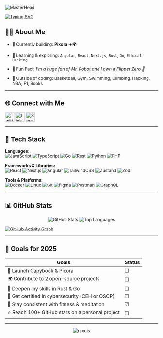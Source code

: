 <!-- Banner -->
![MasterHead](/VERT_Raphaël-Raxuis-min.webp)

<!-- Typing intro -->
[![Typing SVG](https://readme-typing-svg.demolab.com?font=Fira+Code&duration=3000&pause=250&center=true&vCenter=true&random=false&width=1000&lines=Hi+%F0%9F%91%8B%2C+I'm+Rapha%C3%ABl+🇫🇷;A+passionate+full-stack+developer;A+green+hat+hacker+🎓)](https://git.io/typing-svg)

## 👨‍💻 About Me

- 🚀 Currently building: **[Pixora](https://github.com/Raxuis/Pixora)** ✈️🌍
    
- 🌱 Learning & exploring: `Angular`, `React`, `Next.js`, `Rust`, `Go`, `Ethical Hacking`

- 🧠 Fun Fact: *I’m a huge fan of Mr. Robot and I own a Flipper Zero 🐬*

- 🏀 Outside of coding: Basketball, Gym, Swimming, Climbing, Hacking, NBA, F1, Books
  
---

## 🌐 Connect with Me

<p>
  <a href="https://twitter.com/i_haruki_i" target="_blank">
    <img src="https://cdn-icons-png.flaticon.com/512/733/733579.png" width="30" title="Twitter" />
  </a>
  <a href="https://linkedin.com/in/raphael-raclot" target="_blank">
    <img src="https://cdn-icons-png.flaticon.com/512/174/174857.png" width="30" title="LinkedIn" />
  </a>
  <a href="https://stackoverflow.com/users/22539453/haruki" target="_blank">
    <img src="https://cdn-icons-png.flaticon.com/512/2111/2111628.png" width="30" title="Stack Overflow" />
  </a>
</p>

---

## 🧰 Tech Stack

**Languages:**  
![JavaScript](https://img.shields.io/badge/-JavaScript-F7DF1E?style=flat&logo=javascript&logoColor=black)
![TypeScript](https://img.shields.io/badge/-TypeScript-3178C6?style=flat&logo=typescript&logoColor=white)
![Go](https://img.shields.io/badge/-Golang-00ADD8?style=flat&logo=go&logoColor=white)
![Rust](https://img.shields.io/badge/-Rust-000000?style=flat&logo=rust&logoColor=white)
![Python](https://img.shields.io/badge/-Python-3776AB?style=flat&logo=python&logoColor=white)
![PHP](https://img.shields.io/badge/-PHP-777BB4?style=flat&logo=php&logoColor=white)

**Frameworks & Libraries:**  
![React](https://img.shields.io/badge/-React-61DAFB?style=flat&logo=react&logoColor=black)
![Next.js](https://img.shields.io/badge/-Next.js-000000?style=flat&logo=next.js&logoColor=white)
![Angular](https://img.shields.io/badge/-Angular-DD0031?style=flat&logo=angular&logoColor=white)
![TailwindCSS](https://img.shields.io/badge/-Tailwind-06B6D4?style=flat&logo=tailwindcss&logoColor=white)
![Zustand](https://img.shields.io/badge/-Zustand-000000?style=flat&logo=react&logoColor=white)
![Zod](https://img.shields.io/badge/-Zod-20232A?style=flat&logo=typescript&logoColor=white)

**Tools & Platforms:**  
![Docker](https://img.shields.io/badge/-Docker-2496ED?style=flat&logo=docker&logoColor=white)
![Linux](https://img.shields.io/badge/-Linux-FCC624?style=flat&logo=linux&logoColor=black)
![Git](https://img.shields.io/badge/-Git-F05032?style=flat&logo=git&logoColor=white)
![Figma](https://img.shields.io/badge/-Figma-F24E1E?style=flat&logo=figma&logoColor=white)
![Postman](https://img.shields.io/badge/-Postman-FF6C37?style=flat&logo=postman&logoColor=white)
![GraphQL](https://img.shields.io/badge/-GraphQL-E10098?style=flat&logo=graphql&logoColor=white)

---

## 📊 GitHub Stats

<p align="center">
  <img src="https://github-readme-stats.vercel.app/api?username=Raxuis&show_icons=true&theme=merko" alt="GitHub Stats" />
  <img src="https://github-readme-stats.vercel.app/api/top-langs/?username=Raxuis&layout=compact&theme=merko&hide=c,html,Makefile,css,scss,mdx" alt="Top Languages" />
</p>

[![GitHub Activity Graph](https://github-readme-activity-graph.vercel.app/graph?username=Raxuis&theme=github-compact)](https://github.com/ashutosh00710/github-readme-activity-graph)

---

## 🎯 Goals for 2025
| Goals                                                                | Status    |
|--------------------------------------------------------------------- |-----------|
| 🚀 Launch Capybook & Pixora                                          | ☐         |
| 🌍 Contribute to 2 open-source projects                              | ☐         |
| 🧠 Deepen my skills in Rust & Go                                     | ☐         |
| 🔐 Get certified in cybersecurity (CEH or OSCP)                      | ☐         |
| 💪 Stay consistent with fitness & meditation                         | ☑         |
| ⭐ Reach 100+ GitHub stars on a personal project                     | ☐         |

---

<p align="center">
  <img src="https://komarev.com/ghpvc/?username=raxuis&label=Profile%20views&color=0e75b6&style=flat" alt="raxuis" />
</p>

